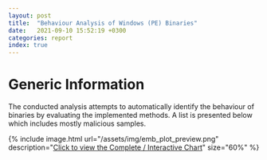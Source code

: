 ```yaml
---
layout: post
title:  "Behaviour Analysis of Windows (PE) Binaries"
date:   2021-09-10 15:52:19 +0300
categories: report
index: true
---
```


# Generic Information
The conducted analysis attempts to automatically identify the behaviour of binaries by evaluating the implemented methods.
A list is presented below which includes mostly malicious samples.



{% include image.html url="/assets/img/emb_plot_preview.png" description="[Click to view the Complete / Interactive Chart](/assets/html/scatter.html)" size="60%" %}

  

